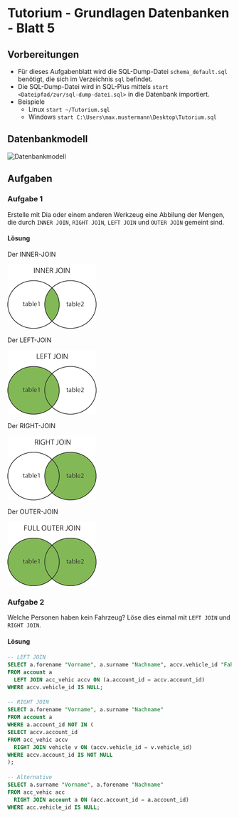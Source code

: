 # Tutorium - Grundlagen Datenbanken - Blatt 5

## Vorbereitungen
* Für dieses Aufgabenblatt wird die SQL-Dump-Datei `schema_default.sql` benötigt, die sich im Verzeichnis `sql` befindet.
* Die SQL-Dump-Datei wird in SQL-Plus mittels `start <Dateipfad/zur/sql-dump-datei.sql>` in die Datenbank importiert.
* Beispiele
  * Linux `start ~/Tutorium.sql`
  * Windows `start C:\Users\max.mustermann\Desktop\Tutorium.sql`

## Datenbankmodell
![Datenbankmodell](./img/schema_default.png)

## Aufgaben

### Aufgabe 1
Erstelle mit Dia oder einem anderen Werkzeug eine Abbilung der Mengen, die durch `INNER JOIN`, `RIGHT JOIN`, `LEFT JOIN` und `OUTER JOIN` gemeint sind.

#### Lösung
Der INNER-JOIN

![INNER JOIN](./img/inner-join.gif)

Der LEFT-JOIN

![LEFT JOIN](./img/left-join.gif)

Der RIGHT-JOIN

![RIGHT JOIN](./img/right-join.gif)

Der OUTER-JOIN

![OUTER JOIN](./img/outer-join.gif)

### Aufgabe 2
Welche Personen haben kein Fahrzeug? Löse dies einmal mit `LEFT JOIN` und `RIGHT JOIN`.

#### Lösung
```sql
-- LEFT JOIN
SELECT a.forename "Vorname", a.surname "Nachname", accv.vehicle_id "Fahrzeug-ID"
FROM account a
  LEFT JOIN acc_vehic accv ON (a.account_id = accv.account_id)
WHERE accv.vehicle_id IS NULL;

-- RIGHT JOIN
SELECT a.forename "Vorname", a.surname "Nachname"
FROM account a
WHERE a.account_id NOT IN (
SELECT accv.account_id
FROM acc_vehic accv
  RIGHT JOIN vehicle v ON (accv.vehicle_id = v.vehicle_id)
WHERE accv.account_id IS NOT NULL
);

-- Alternative
SELECT a.surname "Vorname", a.forename "Nachname"
FROM acc_vehic acc
  RIGHT JOIN account a ON (acc.account_id = a.account_id)
WHERE acc.vehicle_id IS NULL;
```


